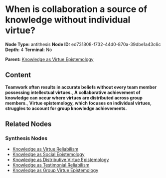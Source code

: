 # When is collaboration a source of knowledge without individual virtue?

**Node Type:** antithesis
**Node ID:** ed731808-f732-44d0-870a-39dbe1a43c6c
**Depth:** 4
**Terminal:** No

**Parent:** [Knowledge as Virtue Epistemology](knowledge-as-virtue-epistemology-synthesis-c7e73152-893c-43a2-b8ad-fa79290cc869.md)

## Content

**Teamwork often results in accurate beliefs without every team member possessing intellectual virtues.**, **A collaborative achievement of knowledge can occur where virtues are distributed across group members.**, **Virtue epistemology, which focuses on individual virtues, struggles to account for group knowledge achievements.**

## Related Nodes

### Synthesis Nodes

- [Knowledge as Virtue Reliabilism](knowledge-as-virtue-reliabilism-synthesis-e82cef67-6e7d-4680-95ae-6091155863d7.md)
- [Knowledge as Social Epistemology](knowledge-as-social-epistemology-synthesis-cd817134-8b5f-46b4-a82c-08980b5c2c54.md)
- [Knowledge as Distributive Virtue Epistemology](knowledge-as-distributive-virtue-epistemology-synthesis-1de01caa-08f1-4110-aa16-4d1647ccab7f.md)
- [Knowledge as Testimonial Reliabilism](knowledge-as-testimonial-reliabilism-synthesis-dbdf7c37-bf6a-4593-81dc-7f16238f4c8c.md)
- [Knowledge as Group Virtue Epistemology](knowledge-as-group-virtue-epistemology-synthesis-309c1dc0-0039-473a-be74-2e0719f38265.md)
